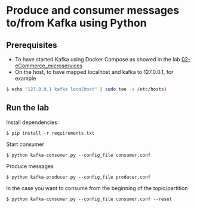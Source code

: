 # Produce and consumer messages to/from Kafka using Python

## Prerequisites

- To have started Kafka using Docker Compose as showed in the lab [02-eCommerce_microservices](../../labs/02-eCommerce_microservices/README.md)
- On the host, to have mapped localhost and kafka to 127.0.0.1, for example

```bash
$ echo "127.0.0.1 kafka localhost" | sudo tee -a /etc/hosts)
```

## Run the lab

Install dependencies

```console
$ pip install -r requirements.txt
```

Start consumer

```console
$ python kafka-consumer.py --config_file consumer.conf
```

Produce messages

```console
$ python kafka-producer.py --config_file producer.conf
```

In the case you want to consume from the beginning of the topic/partition

```console
$ python kafka-consumer.py --config_file consumer.conf --reset
```
